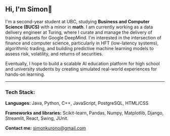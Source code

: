 ## Hi, I'm Simon👋
<!--
**SimonKurono/SimonKurono** is a ✨ _special_ ✨ repository because its `README.md` (this file) appears on your GitHub profile.

Here are some ideas to get you started:

- 🔭 I’m currently working on ...
- 🌱 I’m currently learning ...
- 👯 I’m looking to collaborate on ...
- 🤔 I’m looking for help with ...
- 💬 Ask me about ...
- 📫 How to reach me: ...
- 😄 Pronouns: ...
- ⚡ Fun fact: ...
-->
I'm a second-year student at UBC, studying **Business and Computer Science (BUCS)** with a minor in **math**. I am currently working as a data delivery engineer at Turing, where I curate and manage the delivery of training datasets for Google DeepMind. I'm interested in the intersection of finance and computer science, particularly in HFT (low-latency systems), algorithmic trading, and building predictive machine learning models to assess risk, volatility, and returns of securities. 

Eventually, I hope to build a scalable AI education platform for high school and university students by creating simulated real-world experiences for hands-on learning. 

---
### Tech Stack:

**Languages:** Java, Python, C++, JavaScript, PostgreSQL, HTML/CSS

**Frameworks and libraries:**
Scikit-learn, Pandas, Numpy, Matplotlib, Django, Streamlit, React, Swing, JUnit. 

**Contact me:**
simonkurono@gmail.com


